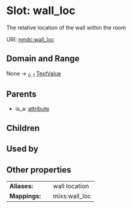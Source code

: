 
# Slot: wall_loc


The relative location of the wall within the room

URI: [nmdc:wall_loc](https://microbiomedata/meta/wall_loc)


## Domain and Range

None &#8594;  <sub>0..1</sub> [TextValue](TextValue.md)

## Parents

 *  is_a: [attribute](attribute.md)

## Children


## Used by


## Other properties

|  |  |  |
| --- | --- | --- |
| **Aliases:** | | wall location |
| **Mappings:** | | mixs:wall_loc |

